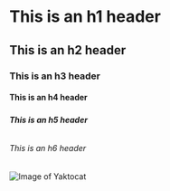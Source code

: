 #  <h1> This is an h1 header
## <h2> This is an h2 header
### <h3> This is an h3 header
#### <h4> This is an h4 header
##### <h5> This is an h5 header
###### <h6> This is an h6 header

![Image of Yaktocat](https://octodex.github.com/images/yaktocat.png)
